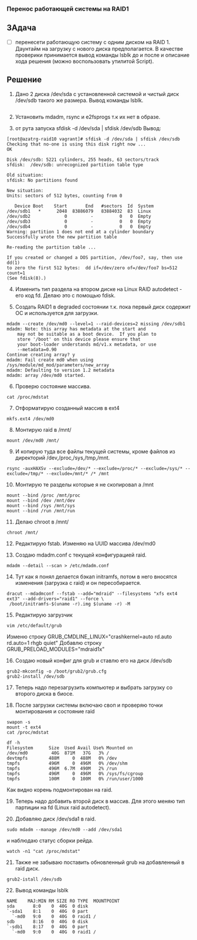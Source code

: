 ### Перенос работающей системы на RAID1

## ЗАдача

 - [ ] перенесети работающую систему с одним диском на RAID 1. Даунтайм на загрузку с нового диска предполагается. В качестве проверики принимается вывод команды lsblk до и после и описание хода решения (можно воспользовать утилитой Script).

## Решение

1. Дано 2 диска /dev/sda с установленной системой и чистый диск /dev/sdb такого же размера. Вывод команды lsblk.

```

```

2. Установить mdadm, rsync и e2fsprogs т.к их нет в образе.

3. от рута запуска sfdisk -d /dev/sda | sfdisk /dev/sdb
Вывод:
```
[root@azatrg-raid10 vagrant]# sfdisk -d /dev/sda | sfdisk /dev/sdb
Checking that no-one is using this disk right now ...
OK

Disk /dev/sdb: 5221 cylinders, 255 heads, 63 sectors/track
sfdisk:  /dev/sdb: unrecognized partition table type

Old situation:
sfdisk: No partitions found

New situation:
Units: sectors of 512 bytes, counting from 0

   Device Boot    Start       End   #sectors  Id  System
/dev/sdb1   *      2048  83886079   83884032  83  Linux
/dev/sdb2             0         -          0   0  Empty
/dev/sdb3             0         -          0   0  Empty
/dev/sdb4             0         -          0   0  Empty
Warning: partition 1 does not end at a cylinder boundary
Successfully wrote the new partition table

Re-reading the partition table ...

If you created or changed a DOS partition, /dev/foo7, say, then use dd(1)
to zero the first 512 bytes:  dd if=/dev/zero of=/dev/foo7 bs=512 count=1
(See fdisk(8).)
```

4. Изменить тип раздела на втором диске на Linux RAID autodetect - его код fd. Делаю это с помощью fdisk. 

5. Создать RAID1 в degraded состоянии т.к. пока первый диск содержит ОС и используется для загрузки.

```
mdadm --create /dev/md0 --level=1 --raid-devices=2 missing /dev/sdb1
mdadm: Note: this array has metadata at the start and
    may not be suitable as a boot device.  If you plan to
    store '/boot' on this device please ensure that
    your boot-loader understands md/v1.x metadata, or use
    --metadata=0.90
Continue creating array? y
mdadm: Fail create md0 when using /sys/module/md_mod/parameters/new_array
mdadm: Defaulting to version 1.2 metadata
mdadm: array /dev/md0 started.
```

6. Проверю состояние массива.
```
cat /proc/mdstat
```
7. Отформатирую созданный массив в ext4
```
mkfs.ext4 /dev/md0
```
8. Монтирую raid в /mnt/
```
mount /dev/md0 /mnt/
```
9. И копирую туда все файлы текущей системы, кроме файлов из директорий /dev,/proc,/sys,/tmp,/mnt. 
```
rsync -auxHAXSv --exclude=/dev/* --exclude=/proc/* --exclude=/sys/* --exclude=/tmp/* --exclude=/mnt/* /* /mnt
```
10. Монтирую те разделы которые я не скопировал а /mnt
```
mount --bind /proc /mnt/proc
mount --bind /dev /mnt/dev
mount --bind /sys /mnt/sys
mount --bind /run /mnt/run
```
11. Делаю chroot в /mnt/

```
chroot /mnt/
```
12. Редактирую fstab. Изменяю на UUID массива /dev/md0


13. Создаю mdadm.conf  с текущей конфигурацией raid.

```
mdadm --detail --scan > /etc/mdadm.conf
```

14. Тут как я понял делается бэкап initramfs, потом в него вносятся изменения (загрузка с raid) и он пересобирается.

```
dracut --mdadmconf --fstab --add="mdraid" --filesystems "xfs ext4 ext3" --add-drivers="raid1" --force \            
 /boot/initramfs-$(uname -r).img $(uname -r) -M

```
15. Редактирую загрузчик 

```
vim /etc/default/grub
```
Изменю строку
GRUB_CMDLINE_LINUX="crashkernel=auto rd.auto rd.auto=1 rhgb quiet"
Добавлю строку
GRUB_PRELOAD_MODULES="mdraid1x"

16. Создаю новый конфиг для grub и ставлю его на диск /dev/sdb
```
grub2-mkconfig -o /boot/grub2/grub.cfg
grub2-install /dev/sdb
```
17. Теперь надо перезагрузить компьютер и выбрать загрузку со второго диска в биосе.

18. После загрузки системы включаю своп и проверяю точки монтирования и состояние raid

```
swapon -s
mount -t ext4
cat /proc/mdstat
```

```
df -h
Filesystem      Size  Used Avail Use% Mounted on
/dev/md0         40G  871M   37G   3% /
devtmpfs        488M     0  488M   0% /dev
tmpfs           496M     0  496M   0% /dev/shm
tmpfs           496M  6.7M  490M   2% /run
tmpfs           496M     0  496M   0% /sys/fs/cgroup
tmpfs           100M     0  100M   0% /run/user/1000
```
Как видно корень подмонтирован на raid.

19. Теперь надо добавить второй диск в массив. Для этого меняю тип партиции на fd (Linux raid autodetect).


20. Добавляю диск /dev/sda1 в raid.
```
sudo mdadm --manage /dev/md0 --add /dev/sda1
```
и наблюдаю статус сборки рейда.
```
watch -n1 "cat /proc/mdstat"
```
21. Также не забываю поставить обновленный grub на добавленный в raid диск.

```
grub2-istall /dev/sdb
```

22. Вывод команды lsblk

```
NAME    MAJ:MIN RM SIZE RO TYPE  MOUNTPOINT
sda       8:0    0  40G  0 disk  
`-sda1    8:1    0  40G  0 part  
  `-md0   9:0    0  40G  0 raid1 /
sdb       8:16   0  40G  0 disk  
`-sdb1    8:17   0  40G  0 part  
  `-md0   9:0    0  40G  0 raid1 /
```


